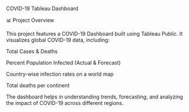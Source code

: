 COVID-19 Tableau Dashboard

📊 Project Overview

This project features a COVID-19 Dashboard built using Tableau Public. It visualizes global COVID-19 data, including:

Total Cases & Deaths

Percent Population Infected (Actual & Forecast)

Country-wise infection rates on a world map

Total deaths per continent

The dashboard helps in understanding trends, forecasting, and analyzing the impact of COVID-19 across different regions.
